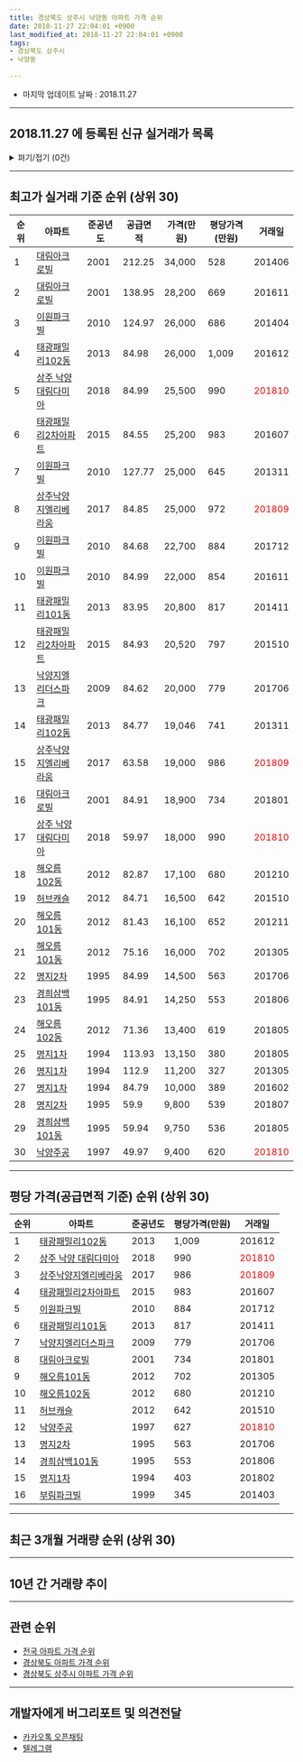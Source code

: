 ```yaml
---
title: 경상북도 상주시 낙양동 아파트 가격 순위
date: 2018-11-27 22:04:01 +0900
last_modified_at: 2018-11-27 22:04:01 +0900
tags:
- 경상북도 상주시
- 낙양동

---
```


* 마지막 업데이트 날짜 : 2018.11.27

---

## 2018.11.27 에 등록된 신규 실거래가 목록

<details>
<summary>펴기/접기 (0건)</summary>
<div markdown="1">

|아파트|준공년도|공급면적|가격(만원)|평당가격(만원)|거래일|
|---|---|---|---|---|---|
|없음||||||


</div>
</details>

---

## 최고가 실거래 기준 순위 (상위 30)


|순위|아파트|준공년도|공급면적|가격(만원)|평당가격(만원)|거래일|
|---|---|---|---|---|---|---|
|1|[대림아크로빌](https://search.naver.com/search.naver?query=%EA%B2%BD%EC%83%81%EB%B6%81%EB%8F%84+%EC%83%81%EC%A3%BC%EC%8B%9C+%EB%82%99%EC%96%91%EB%8F%99+%EB%8C%80%EB%A6%BC%EC%95%84%ED%81%AC%EB%A1%9C%EB%B9%8C)|2001|212.25|34,000|528|201406|
|2|[대림아크로빌](https://search.naver.com/search.naver?query=%EA%B2%BD%EC%83%81%EB%B6%81%EB%8F%84+%EC%83%81%EC%A3%BC%EC%8B%9C+%EB%82%99%EC%96%91%EB%8F%99+%EB%8C%80%EB%A6%BC%EC%95%84%ED%81%AC%EB%A1%9C%EB%B9%8C)|2001|138.95|28,200|669|201611|
|3|[이원파크빌](https://search.naver.com/search.naver?query=%EA%B2%BD%EC%83%81%EB%B6%81%EB%8F%84+%EC%83%81%EC%A3%BC%EC%8B%9C+%EB%82%99%EC%96%91%EB%8F%99+%EC%9D%B4%EC%9B%90%ED%8C%8C%ED%81%AC%EB%B9%8C)|2010|124.97|26,000|686|201404|
|4|[태광패밀리102동](https://search.naver.com/search.naver?query=%EA%B2%BD%EC%83%81%EB%B6%81%EB%8F%84+%EC%83%81%EC%A3%BC%EC%8B%9C+%EB%82%99%EC%96%91%EB%8F%99+%ED%83%9C%EA%B4%91%ED%8C%A8%EB%B0%80%EB%A6%AC102%EB%8F%99)|2013|84.98|26,000|1,009|201612|
|5|[상주 낙양 대림다미아](https://search.naver.com/search.naver?query=%EA%B2%BD%EC%83%81%EB%B6%81%EB%8F%84+%EC%83%81%EC%A3%BC%EC%8B%9C+%EB%82%99%EC%96%91%EB%8F%99+%EC%83%81%EC%A3%BC+%EB%82%99%EC%96%91+%EB%8C%80%EB%A6%BC%EB%8B%A4%EB%AF%B8%EC%95%84)|2018|84.99|25,500|990|<span style="color:red">201810</span>|
|6|[태광패밀리2차아파트](https://search.naver.com/search.naver?query=%EA%B2%BD%EC%83%81%EB%B6%81%EB%8F%84+%EC%83%81%EC%A3%BC%EC%8B%9C+%EB%82%99%EC%96%91%EB%8F%99+%ED%83%9C%EA%B4%91%ED%8C%A8%EB%B0%80%EB%A6%AC2%EC%B0%A8%EC%95%84%ED%8C%8C%ED%8A%B8)|2015|84.55|25,200|983|201607|
|7|[이원파크빌](https://search.naver.com/search.naver?query=%EA%B2%BD%EC%83%81%EB%B6%81%EB%8F%84+%EC%83%81%EC%A3%BC%EC%8B%9C+%EB%82%99%EC%96%91%EB%8F%99+%EC%9D%B4%EC%9B%90%ED%8C%8C%ED%81%AC%EB%B9%8C)|2010|127.77|25,000|645|201311|
|8|[상주낙양지엘리베라움](https://search.naver.com/search.naver?query=%EA%B2%BD%EC%83%81%EB%B6%81%EB%8F%84+%EC%83%81%EC%A3%BC%EC%8B%9C+%EB%82%99%EC%96%91%EB%8F%99+%EC%83%81%EC%A3%BC%EB%82%99%EC%96%91%EC%A7%80%EC%97%98%EB%A6%AC%EB%B2%A0%EB%9D%BC%EC%9B%80)|2017|84.85|25,000|972|<span style="color:red">201809</span>|
|9|[이원파크빌](https://search.naver.com/search.naver?query=%EA%B2%BD%EC%83%81%EB%B6%81%EB%8F%84+%EC%83%81%EC%A3%BC%EC%8B%9C+%EB%82%99%EC%96%91%EB%8F%99+%EC%9D%B4%EC%9B%90%ED%8C%8C%ED%81%AC%EB%B9%8C)|2010|84.68|22,700|884|201712|
|10|[이원파크빌](https://search.naver.com/search.naver?query=%EA%B2%BD%EC%83%81%EB%B6%81%EB%8F%84+%EC%83%81%EC%A3%BC%EC%8B%9C+%EB%82%99%EC%96%91%EB%8F%99+%EC%9D%B4%EC%9B%90%ED%8C%8C%ED%81%AC%EB%B9%8C)|2010|84.99|22,000|854|201611|
|11|[태광패밀리101동](https://search.naver.com/search.naver?query=%EA%B2%BD%EC%83%81%EB%B6%81%EB%8F%84+%EC%83%81%EC%A3%BC%EC%8B%9C+%EB%82%99%EC%96%91%EB%8F%99+%ED%83%9C%EA%B4%91%ED%8C%A8%EB%B0%80%EB%A6%AC101%EB%8F%99)|2013|83.95|20,800|817|201411|
|12|[태광패밀리2차아파트](https://search.naver.com/search.naver?query=%EA%B2%BD%EC%83%81%EB%B6%81%EB%8F%84+%EC%83%81%EC%A3%BC%EC%8B%9C+%EB%82%99%EC%96%91%EB%8F%99+%ED%83%9C%EA%B4%91%ED%8C%A8%EB%B0%80%EB%A6%AC2%EC%B0%A8%EC%95%84%ED%8C%8C%ED%8A%B8)|2015|84.93|20,520|797|201510|
|13|[낙양지엘리더스파크](https://search.naver.com/search.naver?query=%EA%B2%BD%EC%83%81%EB%B6%81%EB%8F%84+%EC%83%81%EC%A3%BC%EC%8B%9C+%EB%82%99%EC%96%91%EB%8F%99+%EB%82%99%EC%96%91%EC%A7%80%EC%97%98%EB%A6%AC%EB%8D%94%EC%8A%A4%ED%8C%8C%ED%81%AC)|2009|84.62|20,000|779|201706|
|14|[태광패밀리102동](https://search.naver.com/search.naver?query=%EA%B2%BD%EC%83%81%EB%B6%81%EB%8F%84+%EC%83%81%EC%A3%BC%EC%8B%9C+%EB%82%99%EC%96%91%EB%8F%99+%ED%83%9C%EA%B4%91%ED%8C%A8%EB%B0%80%EB%A6%AC102%EB%8F%99)|2013|84.77|19,046|741|201311|
|15|[상주낙양지엘리베라움](https://search.naver.com/search.naver?query=%EA%B2%BD%EC%83%81%EB%B6%81%EB%8F%84+%EC%83%81%EC%A3%BC%EC%8B%9C+%EB%82%99%EC%96%91%EB%8F%99+%EC%83%81%EC%A3%BC%EB%82%99%EC%96%91%EC%A7%80%EC%97%98%EB%A6%AC%EB%B2%A0%EB%9D%BC%EC%9B%80)|2017|63.58|19,000|986|<span style="color:red">201809</span>|
|16|[대림아크로빌](https://search.naver.com/search.naver?query=%EA%B2%BD%EC%83%81%EB%B6%81%EB%8F%84+%EC%83%81%EC%A3%BC%EC%8B%9C+%EB%82%99%EC%96%91%EB%8F%99+%EB%8C%80%EB%A6%BC%EC%95%84%ED%81%AC%EB%A1%9C%EB%B9%8C)|2001|84.91|18,900|734|201801|
|17|[상주 낙양 대림다미아](https://search.naver.com/search.naver?query=%EA%B2%BD%EC%83%81%EB%B6%81%EB%8F%84+%EC%83%81%EC%A3%BC%EC%8B%9C+%EB%82%99%EC%96%91%EB%8F%99+%EC%83%81%EC%A3%BC+%EB%82%99%EC%96%91+%EB%8C%80%EB%A6%BC%EB%8B%A4%EB%AF%B8%EC%95%84)|2018|59.97|18,000|990|<span style="color:red">201810</span>|
|18|[해오름102동](https://search.naver.com/search.naver?query=%EA%B2%BD%EC%83%81%EB%B6%81%EB%8F%84+%EC%83%81%EC%A3%BC%EC%8B%9C+%EB%82%99%EC%96%91%EB%8F%99+%ED%95%B4%EC%98%A4%EB%A6%84102%EB%8F%99)|2012|82.87|17,100|680|201210|
|19|[허브캐슬](https://search.naver.com/search.naver?query=%EA%B2%BD%EC%83%81%EB%B6%81%EB%8F%84+%EC%83%81%EC%A3%BC%EC%8B%9C+%EB%82%99%EC%96%91%EB%8F%99+%ED%97%88%EB%B8%8C%EC%BA%90%EC%8A%AC)|2012|84.71|16,500|642|201510|
|20|[해오름101동](https://search.naver.com/search.naver?query=%EA%B2%BD%EC%83%81%EB%B6%81%EB%8F%84+%EC%83%81%EC%A3%BC%EC%8B%9C+%EB%82%99%EC%96%91%EB%8F%99+%ED%95%B4%EC%98%A4%EB%A6%84101%EB%8F%99)|2012|81.43|16,100|652|201211|
|21|[해오름101동](https://search.naver.com/search.naver?query=%EA%B2%BD%EC%83%81%EB%B6%81%EB%8F%84+%EC%83%81%EC%A3%BC%EC%8B%9C+%EB%82%99%EC%96%91%EB%8F%99+%ED%95%B4%EC%98%A4%EB%A6%84101%EB%8F%99)|2012|75.16|16,000|702|201305|
|22|[명지2차](https://search.naver.com/search.naver?query=%EA%B2%BD%EC%83%81%EB%B6%81%EB%8F%84+%EC%83%81%EC%A3%BC%EC%8B%9C+%EB%82%99%EC%96%91%EB%8F%99+%EB%AA%85%EC%A7%802%EC%B0%A8)|1995|84.99|14,500|563|201706|
|23|[경희삼백101동](https://search.naver.com/search.naver?query=%EA%B2%BD%EC%83%81%EB%B6%81%EB%8F%84+%EC%83%81%EC%A3%BC%EC%8B%9C+%EB%82%99%EC%96%91%EB%8F%99+%EA%B2%BD%ED%9D%AC%EC%82%BC%EB%B0%B1101%EB%8F%99)|1995|84.91|14,250|553|201806|
|24|[해오름102동](https://search.naver.com/search.naver?query=%EA%B2%BD%EC%83%81%EB%B6%81%EB%8F%84+%EC%83%81%EC%A3%BC%EC%8B%9C+%EB%82%99%EC%96%91%EB%8F%99+%ED%95%B4%EC%98%A4%EB%A6%84102%EB%8F%99)|2012|71.36|13,400|619|201805|
|25|[명지1차](https://search.naver.com/search.naver?query=%EA%B2%BD%EC%83%81%EB%B6%81%EB%8F%84+%EC%83%81%EC%A3%BC%EC%8B%9C+%EB%82%99%EC%96%91%EB%8F%99+%EB%AA%85%EC%A7%801%EC%B0%A8)|1994|113.93|13,150|380|201805|
|26|[명지1차](https://search.naver.com/search.naver?query=%EA%B2%BD%EC%83%81%EB%B6%81%EB%8F%84+%EC%83%81%EC%A3%BC%EC%8B%9C+%EB%82%99%EC%96%91%EB%8F%99+%EB%AA%85%EC%A7%801%EC%B0%A8)|1994|112.9|11,200|327|201305|
|27|[명지1차](https://search.naver.com/search.naver?query=%EA%B2%BD%EC%83%81%EB%B6%81%EB%8F%84+%EC%83%81%EC%A3%BC%EC%8B%9C+%EB%82%99%EC%96%91%EB%8F%99+%EB%AA%85%EC%A7%801%EC%B0%A8)|1994|84.79|10,000|389|201602|
|28|[명지2차](https://search.naver.com/search.naver?query=%EA%B2%BD%EC%83%81%EB%B6%81%EB%8F%84+%EC%83%81%EC%A3%BC%EC%8B%9C+%EB%82%99%EC%96%91%EB%8F%99+%EB%AA%85%EC%A7%802%EC%B0%A8)|1995|59.9|9,800|539|201807|
|29|[경희삼백101동](https://search.naver.com/search.naver?query=%EA%B2%BD%EC%83%81%EB%B6%81%EB%8F%84+%EC%83%81%EC%A3%BC%EC%8B%9C+%EB%82%99%EC%96%91%EB%8F%99+%EA%B2%BD%ED%9D%AC%EC%82%BC%EB%B0%B1101%EB%8F%99)|1995|59.94|9,750|536|201805|
|30|[낙양주공](https://search.naver.com/search.naver?query=%EA%B2%BD%EC%83%81%EB%B6%81%EB%8F%84+%EC%83%81%EC%A3%BC%EC%8B%9C+%EB%82%99%EC%96%91%EB%8F%99+%EB%82%99%EC%96%91%EC%A3%BC%EA%B3%B5)|1997|49.97|9,400|620|<span style="color:red">201810</span>|


---

## 평당 가격(공급면적 기준) 순위 (상위 30)


|순위|아파트|준공년도|평당가격(만원)|거래일|
|---|---|---|---|---|
|1|[태광패밀리102동](https://search.naver.com/search.naver?query=%EA%B2%BD%EC%83%81%EB%B6%81%EB%8F%84+%EC%83%81%EC%A3%BC%EC%8B%9C+%EB%82%99%EC%96%91%EB%8F%99+%ED%83%9C%EA%B4%91%ED%8C%A8%EB%B0%80%EB%A6%AC102%EB%8F%99)|2013|1,009|201612|
|2|[상주 낙양 대림다미아](https://search.naver.com/search.naver?query=%EA%B2%BD%EC%83%81%EB%B6%81%EB%8F%84+%EC%83%81%EC%A3%BC%EC%8B%9C+%EB%82%99%EC%96%91%EB%8F%99+%EC%83%81%EC%A3%BC+%EB%82%99%EC%96%91+%EB%8C%80%EB%A6%BC%EB%8B%A4%EB%AF%B8%EC%95%84)|2018|990|<span style="color:red">201810</span>|
|3|[상주낙양지엘리베라움](https://search.naver.com/search.naver?query=%EA%B2%BD%EC%83%81%EB%B6%81%EB%8F%84+%EC%83%81%EC%A3%BC%EC%8B%9C+%EB%82%99%EC%96%91%EB%8F%99+%EC%83%81%EC%A3%BC%EB%82%99%EC%96%91%EC%A7%80%EC%97%98%EB%A6%AC%EB%B2%A0%EB%9D%BC%EC%9B%80)|2017|986|<span style="color:red">201809</span>|
|4|[태광패밀리2차아파트](https://search.naver.com/search.naver?query=%EA%B2%BD%EC%83%81%EB%B6%81%EB%8F%84+%EC%83%81%EC%A3%BC%EC%8B%9C+%EB%82%99%EC%96%91%EB%8F%99+%ED%83%9C%EA%B4%91%ED%8C%A8%EB%B0%80%EB%A6%AC2%EC%B0%A8%EC%95%84%ED%8C%8C%ED%8A%B8)|2015|983|201607|
|5|[이원파크빌](https://search.naver.com/search.naver?query=%EA%B2%BD%EC%83%81%EB%B6%81%EB%8F%84+%EC%83%81%EC%A3%BC%EC%8B%9C+%EB%82%99%EC%96%91%EB%8F%99+%EC%9D%B4%EC%9B%90%ED%8C%8C%ED%81%AC%EB%B9%8C)|2010|884|201712|
|6|[태광패밀리101동](https://search.naver.com/search.naver?query=%EA%B2%BD%EC%83%81%EB%B6%81%EB%8F%84+%EC%83%81%EC%A3%BC%EC%8B%9C+%EB%82%99%EC%96%91%EB%8F%99+%ED%83%9C%EA%B4%91%ED%8C%A8%EB%B0%80%EB%A6%AC101%EB%8F%99)|2013|817|201411|
|7|[낙양지엘리더스파크](https://search.naver.com/search.naver?query=%EA%B2%BD%EC%83%81%EB%B6%81%EB%8F%84+%EC%83%81%EC%A3%BC%EC%8B%9C+%EB%82%99%EC%96%91%EB%8F%99+%EB%82%99%EC%96%91%EC%A7%80%EC%97%98%EB%A6%AC%EB%8D%94%EC%8A%A4%ED%8C%8C%ED%81%AC)|2009|779|201706|
|8|[대림아크로빌](https://search.naver.com/search.naver?query=%EA%B2%BD%EC%83%81%EB%B6%81%EB%8F%84+%EC%83%81%EC%A3%BC%EC%8B%9C+%EB%82%99%EC%96%91%EB%8F%99+%EB%8C%80%EB%A6%BC%EC%95%84%ED%81%AC%EB%A1%9C%EB%B9%8C)|2001|734|201801|
|9|[해오름101동](https://search.naver.com/search.naver?query=%EA%B2%BD%EC%83%81%EB%B6%81%EB%8F%84+%EC%83%81%EC%A3%BC%EC%8B%9C+%EB%82%99%EC%96%91%EB%8F%99+%ED%95%B4%EC%98%A4%EB%A6%84101%EB%8F%99)|2012|702|201305|
|10|[해오름102동](https://search.naver.com/search.naver?query=%EA%B2%BD%EC%83%81%EB%B6%81%EB%8F%84+%EC%83%81%EC%A3%BC%EC%8B%9C+%EB%82%99%EC%96%91%EB%8F%99+%ED%95%B4%EC%98%A4%EB%A6%84102%EB%8F%99)|2012|680|201210|
|11|[허브캐슬](https://search.naver.com/search.naver?query=%EA%B2%BD%EC%83%81%EB%B6%81%EB%8F%84+%EC%83%81%EC%A3%BC%EC%8B%9C+%EB%82%99%EC%96%91%EB%8F%99+%ED%97%88%EB%B8%8C%EC%BA%90%EC%8A%AC)|2012|642|201510|
|12|[낙양주공](https://search.naver.com/search.naver?query=%EA%B2%BD%EC%83%81%EB%B6%81%EB%8F%84+%EC%83%81%EC%A3%BC%EC%8B%9C+%EB%82%99%EC%96%91%EB%8F%99+%EB%82%99%EC%96%91%EC%A3%BC%EA%B3%B5)|1997|627|<span style="color:red">201810</span>|
|13|[명지2차](https://search.naver.com/search.naver?query=%EA%B2%BD%EC%83%81%EB%B6%81%EB%8F%84+%EC%83%81%EC%A3%BC%EC%8B%9C+%EB%82%99%EC%96%91%EB%8F%99+%EB%AA%85%EC%A7%802%EC%B0%A8)|1995|563|201706|
|14|[경희삼백101동](https://search.naver.com/search.naver?query=%EA%B2%BD%EC%83%81%EB%B6%81%EB%8F%84+%EC%83%81%EC%A3%BC%EC%8B%9C+%EB%82%99%EC%96%91%EB%8F%99+%EA%B2%BD%ED%9D%AC%EC%82%BC%EB%B0%B1101%EB%8F%99)|1995|553|201806|
|15|[명지1차](https://search.naver.com/search.naver?query=%EA%B2%BD%EC%83%81%EB%B6%81%EB%8F%84+%EC%83%81%EC%A3%BC%EC%8B%9C+%EB%82%99%EC%96%91%EB%8F%99+%EB%AA%85%EC%A7%801%EC%B0%A8)|1994|403|201802|
|16|[부림파크빌](https://search.naver.com/search.naver?query=%EA%B2%BD%EC%83%81%EB%B6%81%EB%8F%84+%EC%83%81%EC%A3%BC%EC%8B%9C+%EB%82%99%EC%96%91%EB%8F%99+%EB%B6%80%EB%A6%BC%ED%8C%8C%ED%81%AC%EB%B9%8C)|1999|345|201403|


---

## 최근 3개월 거래량 순위 (상위 30)


<div style="width:100%;">
    <canvas id="deal_count_ranking" height="78"></canvas>
</div>


<script>
new Chart(document.getElementById("deal_count_ranking"), {
    type: 'horizontalBar',
    data: {
        labels: ['낙양주공', '명지1차', '상주낙양지엘리베라움', '상주 낙양 대림다미아', '경희삼백101동', '이원파크빌'],
        datasets: [{
            label: '실거래 수',
            data: [11, 2, 2, 2, 1, 1],
            borderColor: "rgba(255, 0, 128, 1)",
            backgroundColor: "rgba(255, 0, 128, 0.5)",
            fill: false,
        }]
    },
    options: {
        responsive: true,
        title: {
            display: true,
            text: '최근 3개월 거래량 순위'
        },
        tooltips: {
            mode: 'index',
            intersect: false,
            callbacks: {
                title: function(tooltipItems, data) {
                    return "실거래 수:";
                },
                label: function(tooltipItem, data) {
                    return data.labels[tooltipItem.index] + ": " + tooltipItem.xLabel;
                }
            }
        },
        hover: {
            mode: 'nearest',
            intersect: true
        },
        scales: {
            xAxes: [{
                display: true,
                scaleLabel: {
                    display: true,
                    labelString: '실거래 수'
                },
                ticks: {
                    suggestedMin: 0,
                }
            }],
            yAxes: [{
                display: true,
                ticks: {
                    autoSkip: false,
                    callback: function(value, index, values) {
                        if (value.length > 10)
                            return value.substr(0, 8) + "...";
                        else
                            return value;
                    }
                },
                scaleLabel: {
                    display: false,
                }
            }]
        }
    }
});

</script>


---

## 10년 간 거래량 추이


<div style="width:100%;">
    <canvas id="deal_progress" height="300"></canvas>
</div>

<script>
new Chart(document.getElementById("deal_progress"), {
    type: 'line',
    data: {
        labels: ['200811','200812','200901','200902','200903','200904','200905','200906','200907','200908','200909','200910','200911','200912','201001','201002','201003','201004','201005','201006','201007','201008','201009','201010','201011','201012','201101','201102','201103','201104','201105','201106','201107','201108','201109','201110','201111','201112','201201','201202','201203','201204','201205','201206','201207','201208','201209','201210','201211','201212','201301','201302','201303','201304','201305','201306','201307','201308','201309','201310','201311','201312','201401','201402','201403','201404','201405','201406','201407','201408','201409','201410','201411','201412','201501','201502','201503','201504','201505','201506','201507','201508','201509','201510','201511','201512','201601','201602','201603','201604','201605','201606','201607','201608','201609','201610','201611','201612','201701','201702','201703','201704','201705','201706','201707','201708','201709','201710','201711','201712','201801','201802','201803','201804','201805','201806','201807','201808','201809','201810','201811'],
        datasets: [{
            label: '실거래 수',
            pointRadius: 1,
            data: [7, 3, 5, 6, 13, 6, 3, 5, 5, 4, 10, 6, 6, 10, 10, 8, 9, 11, 4, 9, 12, 10, 4, 10, 11, 11, 10, 7, 8, 7, 5, 5, 5, 9, 3, 8, 7, 7, 10, 9, 5, 5, 9, 10, 10, 3, 3, 15, 8, 9, 2, 8, 6, 16, 15, 14, 4, 7, 6, 5, 15, 14, 11, 8, 6, 8, 5, 5, 5, 9, 4, 10, 10, 8, 9, 4, 11, 9, 4, 11, 17, 9, 24, 19, 11, 5, 9, 5, 17, 10, 9, 6, 6, 7, 16, 3, 13, 8, 7, 5, 7, 11, 11, 20, 12, 10, 9, 7, 7, 8, 12, 7, 10, 6, 18, 11, 7, 6, 10, 7, 2],
            borderColor: "rgba(255, 201, 14, 1)",
            backgroundColor: "rgba(255, 201, 14, 0.5)",
            fill: true,
        }]
    },
    options: {
        responsive: true,
        title: {
            display: true,
            text: '10년간 거래량 추이'
        },
        tooltips: {
            mode: 'index',
            intersect: false,
        },
        hover: {
            mode: 'nearest',
            intersect: true
        },
        scales: {
            xAxes: [{
                display: true,
                scaleLabel: {
                    display: true,
                    labelString: '년/월'
                }
            }],
            yAxes: [{
                display: true,
                ticks: {
                    suggestedMin: 0,
                },
                scaleLabel: {
                    display: true,
                    labelString: '실거래 수'
                }
            }]
        }
    }
});

</script>


---

## 관련 순위

- [전국 아파트 가격 순위](https://inasie.github.io/apt-ranking/전국)
- [경상북도 아파트 가격 순위](https://inasie.github.io/apt-ranking/경상북도)
- [경상북도 상주시 아파트 가격 순위](https://inasie.github.io/apt-ranking/경상북도-상주시)


---

## 개발자에게 버그리포트 및 의견전달

- [카카오톡 오픈채팅](https://open.kakao.com/o/gLJUAP4)
- [텔레그램](https://t.me/inasie)

